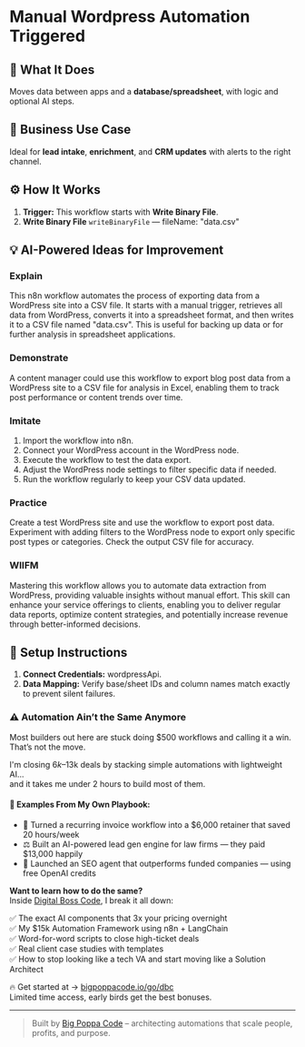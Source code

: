 # Manual Wordpress Automation Triggered
  ## 🚀 What It Does
  Moves data between apps and a **database/spreadsheet**, with logic and optional AI steps.
  
  ## 💼 Business Use Case
  Ideal for **lead intake**, **enrichment**, and **CRM updates** with alerts to the right channel.
  
  ## ⚙️ How It Works
  1. **Trigger:** This workflow starts with **Write Binary File**.
  2. **Write Binary File** `writeBinaryFile` — fileName: "data.csv"
  
  ## 💡 AI-Powered Ideas for Improvement
  ### Explain
This n8n workflow automates the process of exporting data from a WordPress site into a CSV file. It starts with a manual trigger, retrieves all data from WordPress, converts it into a spreadsheet format, and then writes it to a CSV file named "data.csv". This is useful for backing up data or for further analysis in spreadsheet applications.

### Demonstrate
A content manager could use this workflow to export blog post data from a WordPress site to a CSV file for analysis in Excel, enabling them to track post performance or content trends over time.

### Imitate
1. Import the workflow into n8n.
2. Connect your WordPress account in the WordPress node.
3. Execute the workflow to test the data export.
4. Adjust the WordPress node settings to filter specific data if needed.
5. Run the workflow regularly to keep your CSV data updated.

### Practice
Create a test WordPress site and use the workflow to export post data. Experiment with adding filters to the WordPress node to export only specific post types or categories. Check the output CSV file for accuracy.

### WIIFM
Mastering this workflow allows you to automate data extraction from WordPress, providing valuable insights without manual effort. This skill can enhance your service offerings to clients, enabling you to deliver regular data reports, optimize content strategies, and potentially increase revenue through better-informed decisions.
  
  ## 🔧 Setup Instructions
  1. **Connect Credentials:** wordpressApi.
2. **Data Mapping:** Verify base/sheet IDs and column names match exactly to prevent silent failures.
  
### ⚠️ Automation Ain’t the Same Anymore

Most builders out here are stuck doing $500 workflows and calling it a win.  
That’s not the move.  

I'm closing $6k–$13k deals by stacking simple automations with lightweight AI...  
and it takes me under 2 hours to build most of them.

#### 🧠 Examples From My Own Playbook:
- 🔁 Turned a recurring invoice workflow into a $6,000 retainer that saved 20 hours/week  
- ⚖️ Built an AI-powered lead gen engine for law firms — they paid $13,000 happily  
- 🚀 Launched an SEO agent that outperforms funded companies — using free OpenAI credits  

**Want to learn how to do the same?**  
Inside [Digital Boss Code](https://bigpoppacode.io/go/dbc), I break it all down:

✅ The exact AI components that 3x your pricing overnight  
✅ My $15k Automation Framework using n8n + LangChain  
✅ Word-for-word scripts to close high-ticket deals  
✅ Real client case studies with templates  
✅ How to stop looking like a tech VA and start moving like a Solution Architect  

🔥 Get started at → [bigpoppacode.io/go/dbc](https://bigpoppacode.io/go/dbc)  
Limited time access, early birds get the best bonuses.

---
> Built by [Big Poppa Code](https://bigpoppacode.io) – architecting automations that scale people, profits, and purpose.
  